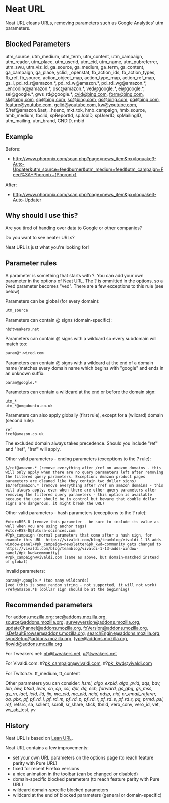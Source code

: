 # Neat URL

Neat URL cleans URLs, removing parameters such as Google Analytics' utm parameters.

## Blocked Parameters

utm_source, utm_medium, utm_term, utm_content, utm_campaign, utm_reader, utm_place, utm_userid, utm_cid, utm_name, utm_pubreferrer, utm_swu, utm_viz_id, ga_source, ga_medium, ga_term, ga_content, ga_campaign, ga_place, yclid, _openstat, fb_action_ids, fb_action_types, fb_ref, fb_source, action_object_map, action_type_map, action_ref_map, gs_l, pd_rd_r@amazon.&ast;, pd_rd_w@amazon.&ast;, pd_rd_wg@amazon.&ast;, _encoding@amazon.&ast;, psc@amazon.&ast;, ved@google.&ast;, ei@google.&ast;, sei@google.&ast;, gws_rd@google.&ast;, cvid@bing.com, form@bing.com, sk@bing.com, sp@bing.com, sc@bing.com, qs@bing.com, pq@bing.com, feature@youtube.com, gclid@youtube.com, kw@youtube.com, $/ref@amazon.&ast, _hsenc, mkt_tok, hmb_campaign, hmb_source, hmb_medium, fbclid, spReportId, spJobID, spUserID, spMailingID, utm_mailing, utm_brand, CNDID, mbid

## Example

Before:
* http://www.phoronix.com/scan.php?page=news_item&px=Ioquake3-Auto-Updater&utm_source=feedburner&utm_medium=feed&utm_campaign=Feed%3A+Phoronix+(Phoronix)

After:
* http://www.phoronix.com/scan.php?page=news_item&px=Ioquake3-Auto-Updater

## Why should I use this?

Are you tired of handing over data to Google or other companies?

Do you want to see neater URLs?

Neat URL is just what you're looking for!

## Parameter rules
A parameter is something that starts with ?. You can add your own parameter in the options of Neat URL. The ? is ommitted in the options, so a ?ved parameter becomes "ved". There are a few exceptions to this rule (see below)

Parameters can be global (for every domain):

    utm_source

Parameters can contain @ signs (domain-specific):

    nb@tweakers.net
    
Parameters can contain @ signs with a wildcard so every subdomain will match too:

    param@*.wired.com
    
Parameters can contain @ signs with a wildcard at the end of a domain name (matches every domain name which begins with "google" and ends in an unknown suffix:

    param@google.*

Parameters can contain a wildcard at the end or before the domain sign:

    utm_*
    utm_*@omgubuntu.co.uk

Parameters can also apply globally (first rule), except for a (wilcard) domain (second rule):

	ref
	!ref@amazon.co.uk

The excluded domain always takes precedence. Should you include "ref" and "!ref", "!ref" will apply.

Other valid parameters - ending parameters (exceptions to the ? rule):

	$/ref@amazon.* (remove everything after /ref on amazon domains - this will only apply when there are no query parameters left after removing the filtered query parameters. Exception: Amazon product pages parameters are cleaned like they contain two dollar signs)
	$$/ref@amazon.* (remove everything after /ref on amazon domains - this will always apply, even when there are other query parameters after removing the filtered query parameters - this option is available because the user should be in control but beware that double dollar signs are dangerous, it might break the URL)

Other valid parameters - hash parameters (exceptions to the ? rule):

	#xtor=RSS-8 (remove this parameter - be sure to include its value as well when you are using anchor tags)
	#xtor=RSS-8@futura-sciences.com
	#?pk_campaign (normal parameters that come after a hash sign, for example this URL  https://vivaldi.com/blog/teamblog/vivaldi-1-13-adds-window-panel/#pk_campaign=newsletter&pk_kwd=community gets changed to https://vivaldi.com/blog/teamblog/vivaldi-1-13-adds-window-panel/#pk_kwd=community)
	#?pk_campaign@vivaldi.com (same as above, but domain-matched instead of global)

Invalid parameters:
    
    param@*.google.* (too many wildcards)
    |ved (this is some random string - not supported, it will not work)
    /ref@amazon.*$ (dollar sign should be at the beginning)

## Recommended parameters
For addons.mozilla.org:
src@addons.mozilla.org, source@addons.mozilla.org, surveyversion@addons.mozilla.org, updateChannel@addons.mozilla.org, fxVersion@addons.mozilla.org, isDefaultBrowser@addons.mozilla.org, searchEngine@addons.mozilla.org, syncSetup@addons.mozilla.org, type@addons.mozilla.org, flowId@addons.mozilla.org

For Tweakers.net:
nb@tweakers.net, u@tweakers.net

For Vivaldi.com:
#?pk_campaign@vivaldi.com, #?pk_kwd@vivaldi.com

For Twitch.tv:
tt_medium, tt_content

Other parameters you can consider:
_hsmi, algo_expid, algo_pvid, aqs, bav, bih, biw, btsid, bvm, cn, cp, csi, dpr, dq, ech, forward, gs_gbg, gs_mss, gs_rn, iact, icid, iid, ijn, mc_cid, mc_eid, ncid, ndsp, nid, nr_email_referer, oq, pbx, pf, pf_rd_i, pf_rd_m, pf_rd_p, pf_rd_r, pf_rd_s, pf_rd_t, pq, prmd, psi, ref_, refsrc, sa, sclient, scroll, sr_share, stick, tbnid, vero_conv, vero_id, vet, ws_ab_test, yv

## History
Neat URL is based on [Lean URL](https://github.com/xmikro/lean-url/).

Neat URL contains a few improvements:
* set your own URL parameters on the options page (to reach feature parity with Pure URL)
* fixed for recent Firefox versions
* a nice animation in the toolbar (can be changed or disabled)
* domain-specific blocked parameters (to reach feature parity with Pure URL)
* wildcard domain-specific blocked parameters
* wildcard at the end of blocked parameters (general or domain-specific)
